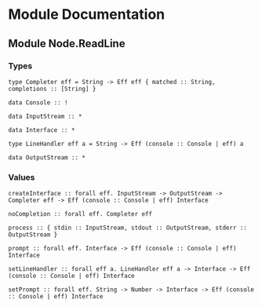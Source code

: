 # Module Documentation

## Module Node.ReadLine

### Types

    type Completer eff = String -> Eff eff { matched :: String, completions :: [String] }

    data Console :: !

    data InputStream :: *

    data Interface :: *

    type LineHandler eff a = String -> Eff (console :: Console | eff) a

    data OutputStream :: *


### Values

    createInterface :: forall eff. InputStream -> OutputStream -> Completer eff -> Eff (console :: Console | eff) Interface

    noCompletion :: forall eff. Completer eff

    process :: { stdin :: InputStream, stdout :: OutputStream, stderr :: OutputStream }

    prompt :: forall eff. Interface -> Eff (console :: Console | eff) Interface

    setLineHandler :: forall eff a. LineHandler eff a -> Interface -> Eff (console :: Console | eff) Interface

    setPrompt :: forall eff. String -> Number -> Interface -> Eff (console :: Console | eff) Interface